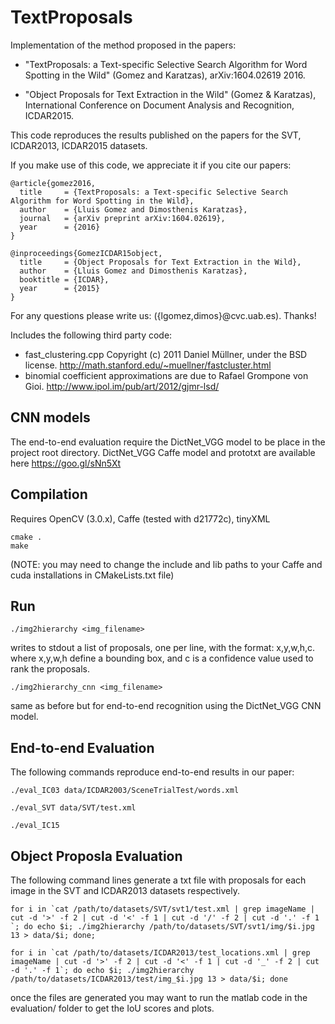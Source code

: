 # TextProposals

Implementation of the method proposed in the papers:

* "TextProposals: a Text-specific Selective Search Algorithm for Word Spotting in the Wild" (Gomez and Karatzas), arXiv:1604.02619 2016.

* "Object Proposals for Text Extraction in the Wild" (Gomez & Karatzas), International Conference on Document Analysis and Recognition, ICDAR2015.

This code reproduces the results published on the papers for the SVT, ICDAR2013, ICDAR2015 datasets.

If you make use of this code, we appreciate it if you cite our papers:
```
@article{gomez2016,
  title     = {TextProposals: a Text-specific Selective Search Algorithm for Word Spotting in the Wild},
  author    = {Lluis Gomez and Dimosthenis Karatzas},
  journal   = {arXiv preprint arXiv:1604.02619},
  year      = {2016}
}
```

```
@inproceedings{GomezICDAR15object,
  title     = {Object Proposals for Text Extraction in the Wild},
  author    = {Lluis Gomez and Dimosthenis Karatzas},
  booktitle = {ICDAR},
  year      = {2015}
}
```

For any questions please write us: ({lgomez,dimos}@cvc.uab.es). Thanks!

Includes the following third party code:

  - fast_clustering.cpp Copyright (c) 2011 Daniel Müllner, under the BSD license. http://math.stanford.edu/~muellner/fastcluster.html
  - binomial coefficient approximations are due to Rafael Grompone von Gioi. http://www.ipol.im/pub/art/2012/gjmr-lsd/

## CNN models 

The end-to-end evaluation require the DictNet_VGG model to be place in the project root directory.
DictNet_VGG Caffe model and prototxt are available here https://goo.gl/sNn5Xt

## Compilation

Requires OpenCV (3.0.x), Caffe (tested with d21772c), tinyXML

```
cmake .
make
```

(NOTE: you may need to change the include and lib paths to your Caffe and cuda installations in CMakeLists.txt file)

## Run

  ``./img2hierarchy <img_filename>``

writes to stdout a list of proposals, one per line, with the format: x,y,w,h,c.
where x,y,w,h define a bounding box, and c is a confidence value used to rank the proposals.


  ``./img2hierarchy_cnn <img_filename>``

same as before but for end-to-end recognition using the DictNet_VGG CNN model.

## End-to-end Evaluation

The following commands reproduce end-to-end results in our paper:

  ``./eval_IC03 data/ICDAR2003/SceneTrialTest/words.xml``

  ``./eval_SVT data/SVT/test.xml``

  ``./eval_IC15``

## Object Proposla Evaluation

The following command lines generate a txt file with proposals for each image in the SVT and ICDAR2013 datasets respectively.

  ``for i in `cat /path/to/datasets/SVT/svt1/test.xml | grep imageName | cut -d '>' -f 2 | cut -d '<' -f 1 | cut -d '/' -f 2 | cut -d '.' -f 1 `; do echo $i; ./img2hierarchy /path/to/datasets/SVT/svt1/img/$i.jpg 13 > data/$i; done;``

  ``for i in `cat /path/to/datasets/ICDAR2013/test_locations.xml | grep imageName | cut -d '>' -f 2 | cut -d '<' -f 1 | cut -d '_' -f 2 | cut -d '.' -f 1`; do echo $i; ./img2hierarchy /path/to/datasets/ICDAR2013/test/img_$i.jpg 13 > data/$i; done``

once the files are generated you may want to run the matlab code in the evaluation/ folder to get the IoU scores and plots.
